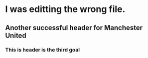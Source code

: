 # I was editting the wrong file.
## Another successful header for Manchester United
### This is header is the third goal
